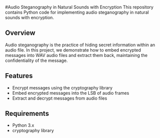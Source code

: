 #Audio Steganography in Natural Sounds with Encryption
This repository contains Python code for implementing audio steganography in natural sounds with encryption. 

## Overview
Audio steganography is the practice of hiding secret information within an audio file. In this project, we demonstrate how to embed encrypted messages into WAV audio files and extract them back, maintaining the confidentiality of the message.

## Features
- Encrypt messages using the cryptography library
- Embed encrypted messages into the LSB of audio frames
- Extract and decrypt messages from audio files

## Requirements
- Python 3.x
- cryptography library